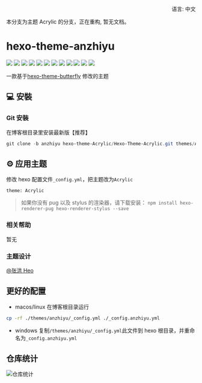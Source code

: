 <div align="right">
  语言:
  中文
</div>

本分支为主题 Acrylic 的分支，正在重构, 暂无文档。

# hexo-theme-anzhiyu

![](https://img02.anzhiy.cn/adminuploads/1/2022/12/28/63abc3dab5a29.png!blogimg)
![](https://img02.anzhiy.cn/adminuploads/1/2022/12/28/63abc3dac6e62.png!blogimg)
![](https://img02.anzhiy.cn/adminuploads/1/2022/12/28/63abc3daee9b8.png!blogimg)
![](https://img02.anzhiy.cn/adminuploads/1/2022/12/28/63abc3daef07a.png!blogimg)
![](https://img02.anzhiy.cn/adminuploads/1/2022/12/28/63abc3daf4019.png!blogimg)
![](https://img02.anzhiy.cn/adminuploads/1/2022/12/28/63abc3daf1a87.png!blogimg)
![](https://img02.anzhiy.cn/adminuploads/1/2022/12/28/63abc3db096a3.png!blogimg)
![](https://img02.anzhiy.cn/adminuploads/1/2022/12/28/63abc3db075fb.png!blogimg)
![](https://img02.anzhiy.cn/adminuploads/1/2022/12/28/63abc3db0998c.png!blogimg)
![](https://img02.anzhiy.cn/adminuploads/1/2022/12/28/63abc3db09f9b.png!blogimg)
![](https://img02.anzhiy.cn/adminuploads/1/2022/12/28/63abc3db09650.png!blogimg)
![](https://img02.anzhiy.cn/adminuploads/1/2022/12/28/63abc3db09c62.png!blogimg)

一款基于[hexo-theme-butterfly](https://github.com/jerryc127/hexo-theme-butterfly) 修改的主题

## 💻 安裝

### Git 安裝

在博客根目录里安装最新版【推荐】

```powershell
git clone -b anzhiyu hexo-theme-Acrylic/Hexo-Theme-Acrylic.git themes/Acrylic
```

## ⚙ 应用主题

修改 hexo 配置文件`_config.yml`，把主题改为`Acrylic`

```
theme: Acrylic
```

> 如果你没有 pug 以及 stylus 的渲染器，请下载安装： `npm install hexo-renderer-pug hexo-renderer-stylus --save`

### 相关帮助

暂无

### 主题设计

[@张洪 Heo](https://github.com/zhheo)

## 更好的配置

- macos/linux
  在博客根目录运行

```bash
cp -rf ./themes/anzhiyu/_config.yml ./_config.anzhiyu.yml
```

- windows
  复制`/themes/anzhiyu/_config.yml`此文件到 hexo 根目录，并重命名为`_config.anzhiyu.yml`

## 仓库统计

![仓库统计](https://repobeats.axiom.co/api/embed/d7b318f1bf6a566495cf126196194f6145ee63a6.svg "Repobeats analytics image")
